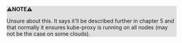 <div style="margin:2em; background-color: #e0e0e0;">

<strong>⚠️NOTE️️️⚠️</strong>

Unsure about this. It says it'll be described further in chapter 5 and that normally it ensures kube-proxy is running on all nodes (may not be the case on some clouds).
</div>

